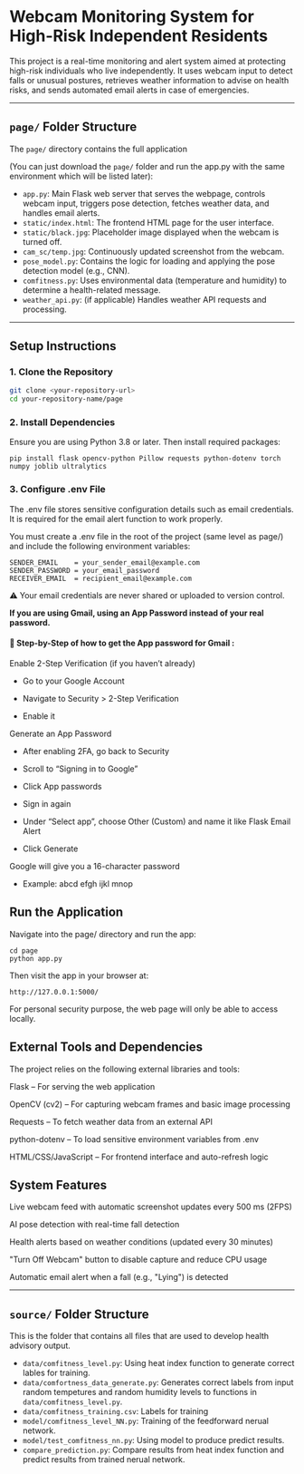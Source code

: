 # Webcam Monitoring System for High-Risk Independent Residents

This project is a real-time monitoring and alert system aimed at protecting high-risk individuals who live independently. It uses webcam input to detect falls or unusual postures, retrieves weather information to advise on health risks, and sends automated email alerts in case of emergencies.

---

## `page/` Folder Structure

The `page/` directory contains the full application  

(You can just download the `page/` folder and run the app.py with the same environment which will be listed later):

- `app.py`: Main Flask web server that serves the webpage, controls webcam input, triggers pose detection, fetches weather data, and handles email alerts.
- `static/index.html`: The frontend HTML page for the user interface.
- `static/black.jpg`: Placeholder image displayed when the webcam is turned off.
- `cam_sc/temp.jpg`: Continuously updated screenshot from the webcam.
- `pose_model.py`: Contains the logic for loading and applying the pose detection model (e.g., CNN).
- `comfitness.py`: Uses environmental data (temperature and humidity) to determine a health-related message.
- `weather_api.py`: (if applicable) Handles weather API requests and processing.

---

## Setup Instructions

### 1. Clone the Repository
```bash
git clone <your-repository-url>
cd your-repository-name/page
```


### 2. Install Dependencies
Ensure you are using Python 3.8 or later. Then install required packages:

```
pip install flask opencv-python Pillow requests python-dotenv torch numpy joblib ultralytics
```

### 3. Configure .env File
The .env file stores sensitive configuration details such as email credentials. It is required for the email alert function to work properly.

You must create a .env file in the root of the project (same level as page/) and include the following environment variables:

```
SENDER_EMAIL    = your_sender_email@example.com
SENDER_PASSWORD = your_email_password
RECEIVER_EMAIL  = recipient_email@example.com
```

⚠️ Your email credentials are never shared or uploaded to version control.

**If you are using Gmail, using an App Password instead of your real password.**

#### 🔐 Step-by-Step of how to get the App password for Gmail :
Enable 2-Step Verification (if you haven’t already)

- Go to your Google Account

- Navigate to Security > 2-Step Verification

- Enable it

Generate an App Password

- After enabling 2FA, go back to Security

- Scroll to “Signing in to Google”

- Click App passwords

- Sign in again

- Under “Select app”, choose Other (Custom) and name it like Flask Email Alert

- Click Generate

Google will give you a 16-character password

- Example: abcd efgh ijkl mnop

## Run the Application
Navigate into the page/ directory and run the app:

```
cd page
python app.py
```

Then visit the app in your browser at:

```
http://127.0.0.1:5000/
```
For personal security purpose, the web page will only be able to access locally. 

## External Tools and Dependencies
The project relies on the following external libraries and tools:

Flask – For serving the web application

OpenCV (cv2) – For capturing webcam frames and basic image processing

Requests – To fetch weather data from an external API

python-dotenv – To load sensitive environment variables from .env

HTML/CSS/JavaScript – For frontend interface and auto-refresh logic

## System Features
Live webcam feed with automatic screenshot updates every 500 ms (2FPS)

AI pose detection with real-time fall detection

Health alerts based on weather conditions (updated every 30 minutes)

"Turn Off Webcam" button to disable capture and reduce CPU usage

Automatic email alert when a fall (e.g., "Lying") is detected

---

## `source/` Folder Structure
This is the folder that contains all files that are used to develop health advisory output.

- `data/comfitness_level.py`: Using heat index function to generate correct lables for training.
- `data/comfortness_data_generate.py`: Generates correct labels from input random tempetures and random humidity levels to functions in `data/comfitness_level.py`.
- `data/comfitness_training.csv`: Labels for training
- `model/comfitness_level_NN.py`: Training of the feedforward nerual network.
- `model/test_comfitness_nn.py`: Using model to produce predict results.
- `compare_prediction.py`: Compare results from heat index function and predict results from trained nerual network. 
 

